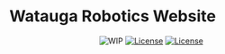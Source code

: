 # Watauga Robotics Website

<p align="center">
	<img src="https://img.shields.io/badge/build-WIP-yellow.svg" alt="WIP">
  <a href="http://choosealicense.com/licenses/mit"><img src="https://img.shields.io/badge/license-MIT-blue.svg" alt="License"></a>
  <a href="https://picnicss.com/"><img src="https://img.shields.io/badge/framework-%F0%9F%91%9C%20Picnic%20CSS-lightgrey.svg" alt="License"></a>
</p>
